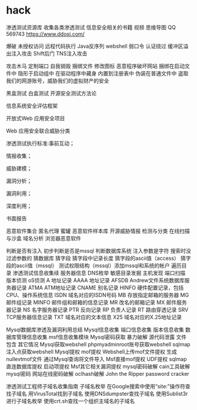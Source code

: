 # hack
渗透测试资源库
收集各类渗透测试 信息安全相关的书籍 视频 思维导图
QQ 569743
https://www.ddosi.com/

爆破 未授权访问 远程代码执行 Java反序列 webshell 弱口令 认证绕过 缓冲区溢出注入攻击 Shift后门 TNS注入攻击

攻击木马 定制端口 自我销毁 捆绑文件 修改图标 恶意程序破坏网站 捆绑在启动文件中 隐形于启动组中 在驱动程序中藏身 内置到注册表中 伪装在普通文件中 盗取我们的网游账号，威胁我们的虚拟财产的安全


黑盒测试 白盒测试 开源安全测试方法论

信息系统安全评估框架

开放式Web 应用安全项目

Web 应用安全联合威胁分类

渗透测试执行标准:事前互动；

情报收集；

威胁建模；

漏洞分析；

漏洞利用；

深度利用；

书面报告


恶意软件集合
匿名代理
蜜罐
恶意软件样本库
开源威胁情报
检测与分类
在线扫描与沙盒
域名分析
浏览器恶意软件

判断是否有注入﻿ 初步判断是否是mssql 判断数据库系统 注入参数是字符 搜索时没过滤参数的 猜数据库 猜字段 猜字段中记录长度﻿ 猜字段的ascii值（access） 猜字段的ascii值（mssql） 测试权限结构（mssql）添加mssql和系统的帐户 遍历目录
渗透测试信息收集续 服务器信息 DNS枚举 敏感目录发掘 主机发现
端口扫描
版本侦测
oS侦测 A 地址记录
AAAA 地址记录
AFSDB Andrew文件系统数据库服务器记录
ATMA ATM地址记录
CNAME 别名记录
HINFO 硬件配置记录，包括CPU、操作系统信息
ISDN 域名对应的ISDN号码
MB 存放指定邮箱的服务器
MG 邮件组记录
MINFO 邮件组和邮箱的信息记录
MR 改名的邮箱记录
MX 邮件服务器记录
NS 名字服务器记录
PTR 反向记录
RP 负责人记录
RT 路由穿透记录
SRV TCP服务器信息记录
TXT 域名对应的文本信息
X25 域名对应的X.25地址记录

Mysql数据库渗透及漏洞利用总结
 Mysql信息收集
端口信息收集
版本信息收集
数据库管理信息收集
msf信息收集模块
Mysql密码获取
暴力破解
源代码泄露
文件包含
其它情况
Mysql获取webshell
phpmyadminroot账号获取webshell
sqlmap注入点获取webshell
Mysql提权
mof提权
Webshell上传mof文件提权
生成nullevtmof文件
通过Mysql查询将文件导入
Msf直接mof提权
UDF提权
sqlmap直连数据库提权
启动项提权
Msf其它相关漏洞提权
mysql密码破解
cain工具破解mysql密码
网站在线密码破解
oclhash破解
 John the Ripper password cracker
 
 渗透测试工程师子域名收集指南 子域名枚举 在Google搜索中使用“site:”操作符查找子域名 用VirusTotal找到子域名 使用DNSdumpster查找子域名 使用Sublist3r进行子域名枚举 使用crt.sh查找一个组织主域名的子域名
